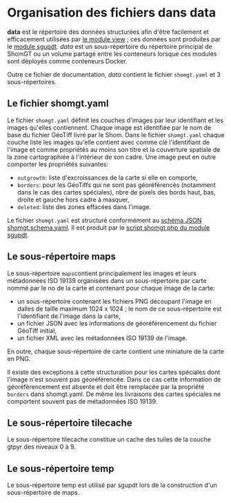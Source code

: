 # Organisation des fichiers dans data
**data** est le répertoire des données structurées afin d'être facilement et efficacement utilisées par [le module view](../view) ;
ces données sont produites par le [module sgupdt](../sgupdt).
*data* est un sous-répertoire du répertoire principal de ShomGT ou un volume partagé entre les conteneurs
lorsque ces modules sont déployés comme conteneurs Docker.

Outre ce fichier de documentation, *data* contient le fichier `shomgt.yaml` et 3 sous-répertoires.

## Le fichier shomgt.yaml
Le fichier `shomgt.yaml` définit les couches d'images par leur identifiant et les images qu'elles contiennent.
Chaque image est identifiée par le nom de base du fichier GéoTiff livré par le Shom.
Dans le fichier `shomgt.yaml` chaque couche liste les images qu'elle contient avec comme clé l'identifiant de l'image
et comme propriétés au moins son titre et la couverture spatiale de la zone cartographiée à l'intérieur de son cadre.
Une image peut en outre comporter les propriétés suivantes:

- `outgrowth`: liste d'excroissances de la carte si elle en comporte,
- `borders`: pour les GéoTiffs qui ne sont pas géoréférencés (notamment dans le cas des cartes spéciales),
  nbre de pixels des bords haut, bas, droite et gauche hors cadre à masquer,
- `deleted`: liste des zones effacées dans l'image.

Le fichier `shomgt.yaml` est structuré conformément au [schéma JSON shomgt.schema.yaml](../sgupdt/shomgt.schema.yaml).
Il est produit
par le [script shomgt.php du module sgupdt](../sgupdt#shomgtphp---g%C3%A9n%C3%A8re-le-fichier-shomgtyaml).

## Le sous-répertoire maps
Le sous-répertoire `maps`contient principalement les images et leurs métadonnées ISO 19139 organisées 
dans un sous-répertoire par carte  nommé par le no de la carte
et contenant pour chaque image de la carte:

- un sous-répertoire contenant les fichiers PNG découpant l'image en dalles de taille maximum 1024 x 1024 ;
  le nom de ce sous-répertoire est l'identifiant de l'image dans la carte,
- un fichier JSON avec les informations de géoréférencement du fichier GéoTiff initial,
- un fichier XML avec les métadonnées ISO 19139 de l'image.

En outre, chaque sous-répertoire de carte contient une miniature de la carte en PNG.

Il existe des exceptions à cette structuration pour les cartes spéciales dont l'image n'est souvent pas géoréférencée.
Dans ce cas cette information de géoréférencement est absente et doit être remplacée par la propriété `borders` dans shomgt.yaml.
De même les livraisons des cartes spéciales ne comportent souvent pas de métadonnées ISO 19139.

## Le sous-répertoire tilecache
Le sous-répertoire tilecache constitue un cache des tuiles de la couche gtpyr des niveaux 0 à 9.

## Le sous-répertoire temp
Le sous-répertoire temp est utilisé par sgupdt lors de la construction d'un sous-répertoire de maps.
